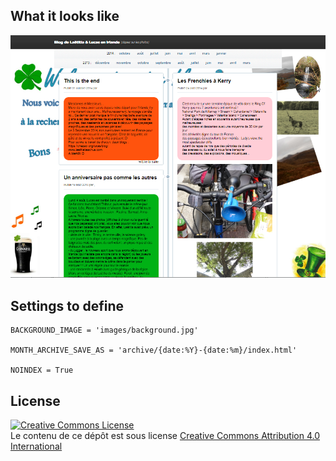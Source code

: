 ## What it looks like

![screenshot](screenshot.png)


## Settings to define

    BACKGROUND_IMAGE = 'images/background.jpg'

    MONTH_ARCHIVE_SAVE_AS = 'archive/{date:%Y}-{date:%m}/index.html'

    NOINDEX = True


## License

<a rel="license" href="http://creativecommons.org/licenses/by/4.0/"><img alt="Creative Commons License" style="border-width:0" src="https://i.creativecommons.org/l/by/4.0/88x31.png" /></a><br />Le contenu de ce dépôt est sous license <a rel="license" href="http://creativecommons.org/licenses/by/4.0/">Creative Commons Attribution 4.0 International</a>
